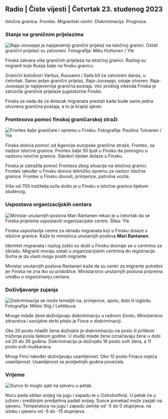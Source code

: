 ## Radio \| Čiste vijesti \| Četvrtak 23. studenog 2023

Istočna granica. Frontex. Migrantski centri. Diskriminacija. Prognoza.

### Stanje na graničnim prijelazima

![Raja-Jooseppi je najsjeverniji granični prijelaz na istočnoj granici. Ostali granični prijelazi su zatvoreni. Fotografija: Miku Huttunen / Yle](https://images.cdn.yle.fi/image/upload/c_crop,h_3216,w_5712,x_0,y_421/ar_1.7777777777777777,c_fill,g_faces,h_675,w_1200/dpr_1.0/q_auto:eco/f_auto/fl_lossy/v1700751077/39-1205645655f665a86285)

Finska zatvara više graničnih prijelaza na istočnoj granici. Razlog su migranti koje Rusija šalje na finsku granicu.

Granični kolodvori Vartius, Kuusamo i Salla bit će zatvoreni danas, u četvrtak. Samo jedan granični prijelaz, Raja-Jooseppi, ostaje otvoren. Raja-Jooseppi je najsjevernija granična postaja. Već prošlog vikenda Finska je zatvorila granične prijelaze jugoistočne Finske.

Finska se nada da će dolazak migranata prestati kada bude samo jedna otvorena granična postaja, a to je krajnji sjever.

### Frontexova pomoć finskoj graničarskoj straži

![Frontex šalje graničare i opremu u Finsku. Fotografija: Pauliina Tolvanen / Yle](https://images.cdn.yle.fi/image/upload/c_crop,h_1080,w_1919,x_0,y_0/ar_1.7777777777777777,c_fill,g_faces,h_675,w_1200/dpr_1.0/q_auto:eco/f_auto/fl_lossy/v1663055873/39-100697563203716d9ecd)

Finska dobiva pomoć od Agencije europske granične straže, Frontex, za nadzor istočne granice. Frontex šalje 50 ljudi u Finsku da pomognu u nadzoru istočne granice. Sljedeći tjedan dolaze u Finsku.

Finska je zatražila pomoć Frontexa zbog situacije na istočnoj granici. Frontex također u Finsku donosi tehničku opremu za nadzor istočne granice. Frontex u Finsku dovodi, primjerice, patrolna vozila.

Više od 700 tražitelja azila došlo je u Finsku s istočne granice tijekom studenog.

### Uspostava organizacijskih centara

![Ministar unutarnjih poslova Mari Rantanen rekao je u četvrtak da se Finska priprema uspostaviti organizacijske centre. Slika: Yle](https://images.cdn.yle.fi/image/upload/c_crop,h_1080,w_1919,x_0,y_0/ar_1.7777777777777777,c_fill,g_faces,h_675,w_1200/dpr_1.0/q_auto:eco/f_auto/fl_lossy/v1700721586/39-1205201655eed1e81849)

Finska uspostavlja centre za obradu migranata koji u Finsku dolaze s istočne granice. Kaže to ministrica unutarnjih poslova **Mari Rantanen**.

Identitet migranata i razlog zašto su došli u Finsku doznaje se u centrima za obradu. Migranti moraju ostati u organizacijskim centrima do registracije. Svrha je da vlasti mogu pratiti migrante.

Ministar unutarnjih poslova Rantanen kaže da su centri za migrante potrebni jer Finska ne zna tko su pridošlice. Ministarstvo unutarnjih poslova priprema uredbu o organiziranju centara.

### Doživljavanje zujanja

![Diskriminacija se može temeljiti na, primjerice, spolu, dobi ili izgledu. Fotografija: Mikko Stig / Lehtikuva](https://images.cdn.yle.fi/image/upload/c_crop,h_2394,w_4256,x_0,y_110/ar_1.7777777777777777,c_fill,g_faces,h_675,w_1200/dpr_1.0/q_auto:eco/f_auto/fl_lossy/v1700718446/39-1205193655ee719688c7)

Mnoge mlade žene doživljavaju diskriminaciju u radnom životu. Ministarstvo zdravstva i socijalne skrbi pitalo je Fince o diskriminaciji.

Oko 20 posto mladih žena doživjelo je diskriminaciju na poslu ili prilikom traženja posla tijekom godine. U studiji mlade žene označavaju žene u dobi od 20 do 39 godina. Diskriminaciju je doživjelo 16 posto svih žena, a 11 posto svih muškaraca.

Mnogi Finci također doživljavaju usamljenost. Oko 10 posto Finaca osjeća usamljenost. Usamljenost se posljednjih godina povećala.

### Vrijeme

![Sunce bi moglo sjati na sjeveru u petak.](https://images.cdn.yle.fi/image/upload/c_crop,h_1080,w_1919,x_0,y_0/ar_1.7777777777777777,c_fill,g_faces,h_675,w_1200/dpr_1.0/q_auto:eco/f_auto/fl_lossy/v1700752778/39-1205671655f6d69ed984)

Noću pada obilan snijeg na jugu i zapadu te u Ostrobothniji. U petak će u južnim i središnjim predjelima padati snijeg. Sunce ponekad može zasjati na sjeveru. Temperatura na jugu i zapadu zemlje od -5 do 0 stupnjeva, na istoku i sjeveru od -5 do -15 stupnjeva.